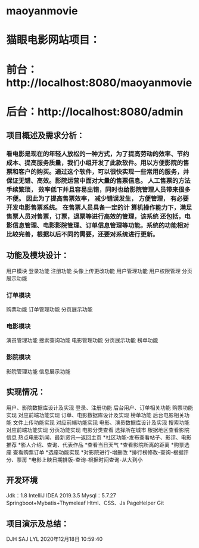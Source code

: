 # maoyanmovie
# 猫眼电影网站项目：
# 前台：http://localhost:8080/maoyanmovie
# 后台：http://localhost:8080/admin
## 项目概述及需求分析：
###   看电影是现在的年轻人放松的一种方式，为了提高劳动的效率、节约成本、提高服务质量，我们小组开发了此款软件。用以方便影院的售票和客户的购买。通过这个软件，可以很快实现一些常用的服务，并保证无错、高效。影院运营中面对大量的售票信息。 人工售票的方法手续繁琐， 效率低下并且容易出错，同时也给影院管理人员带来很多不便。  因此为了提高售票效率， 减少错误发生， 方便管理， 有必要开发电影售票系统。 在售票人员具备一定的计 算机操作能力下，满足售票人员对售票，订票，退票等进行高效的管理，该系统 还包括，电影信息管理、电影影院管理、订单信息管理等功能。系统的功能相对 比较完善，根据以后不同的需要，还要对系统进行更新。
## 功能及模块设计：
用户模块
登录功能
注册功能
头像上传更改功能
用户管理功能
用户权限管理
分页展示功能
### 订单模块
购票功能
订单管理功能
分页展示功能
### 电影模块
演员管理功能
搜索查询功能
电影管理功能
分页展示功能
榜单功能
### 影院模块
影院管理功能
信息展示功能


## 实现情况：
用户、影院数据库设计及实现
登录、注册功能
后台用户、订单相关功能
购票功能实现
对应前端功能实现
订单、电影数据库设计及实现
榜单功能
后台电影相关功能
文件上传功能实现
对应前端功能实现
电影、演员数据库设计及实现
搜索功能
对应前端功能实现
分页功能实现
电影分类查看
选择所在城市
根据地区查看影院信息
热点电影新闻、最新资讯—返回主页
*社区功能-发布查看帖子、影评、电影推荐
*影人介绍、查询、代表作品
*查看当日天气
*查看影院所离的距离
*购票选座
查看购票订单
*选座功能实现
*对影院进行-增删改
*排行榜修改-查询-根据评分、票房
*电影上映日期排版-查询-根据时间查询-从大到小

## 开发环境
Jdk：1.8
IntelliJ IDEA 2019.3.5
Mysql：5.7.27
Springboot+Mybatis+Thymeleaf
Html、CSS、Js
PageHelper
Git

## 项目演示及总结：
DJH SAJ LYL
2020年12月18日 10:59:40